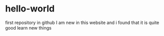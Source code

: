 # hello-world
first repository in github
I am new in this website and i found that it is quite good learn new things
